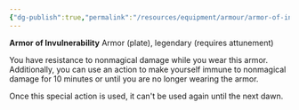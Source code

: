 ```yaml
---
{"dg-publish":true,"permalink":"/resources/equipment/armour/armor-of-invulnerability/","title":"Armor of Invulnerability"}
---
```



**Armor of Invulnerability**
Armor (plate), legendary (requires attunement)

You have resistance to nonmagical damage while you wear this armor. Additionally, you can use an action to make yourself immune to nonmagical damage for 10 minutes or until you are no longer wearing the armor.

Once this special action is used, it can't be used again until the next dawn.